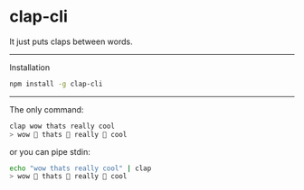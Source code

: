 # clap-cli

It just puts claps between words.

---

Installation

```bash
npm install -g clap-cli
```

---

The only command:

```bash
clap wow thats really cool
> wow 👏 thats 👏 really 👏 cool
```

or you can pipe stdin:

```bash
echo "wow thats really cool" | clap
> wow 👏 thats 👏 really 👏 cool
```
